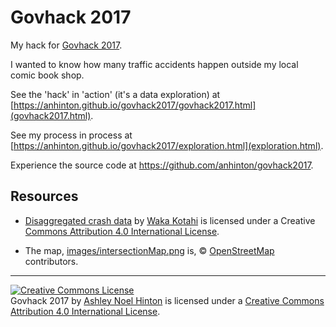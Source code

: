 # Govhack 2017

My hack for [Govhack 2017](http://govhack.org.nz/). 

I wanted to know how many traffic accidents happen outside my local
comic book shop.

See the 'hack' in 'action' (it's a data exploration) at 
[https://anhinton.github.io/govhack2017/govhack2017.html](govhack2017.html).

See my process in process at
[https://anhinton.github.io/govhack2017/exploration.html](exploration.html).

Experience the source code at <https://github.com/anhinton/govhack2017>.

## Resources

  + [Disaggregated crash data](https://www.nzta.govt.nz/safety/safety-resources/road-safety-information-and-tools/disaggregated-crash-data/)
    by [Waka Kotahi](https://www.nzta.govt.nz/) is licensed under a 
	Creative [Commons Attribution 4.0 International License](http://creativecommons.org/licenses/by/4.0/).
	
  + The map, [images/intersectionMap.png](images/intersectionMap.png)
    is, © [OpenStreetMap](http://www.openstreetmap.org/copyright)
    contributors.
	
<hr>

<a rel="license" href="http://creativecommons.org/licenses/by/4.0/"><img alt="Creative Commons License" style="border-width:0" src="https://i.creativecommons.org/l/by/4.0/88x31.png" /></a><br /><span xmlns:dct="http://purl.org/dc/terms/" property="dct:title">Govhack 2017</span> by <a xmlns:cc="http://creativecommons.org/ns#" href="https://canadia.co.nz/" property="cc:attributionName" rel="cc:attributionURL">Ashley Noel Hinton</a> is licensed under a <a rel="license" href="http://creativecommons.org/licenses/by/4.0/">Creative Commons Attribution 4.0 International License</a>.

